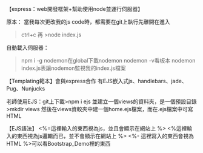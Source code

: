 【express：web開發框架+幫助使用node並運行伺服器】

原本：
當我每次更改我的js code時，都需要在git上執行先離開在進入
>ctrl+c 再 >node index.js

自動載入伺服器：
>npm i -g nodemon在global下載nodemon
>nodemon -v看板本
>nodemon index.js表讓nodemon監視我的index.js檔案

【Templating範本】會與express合作
有EJS嵌入式js、handlebars、jade、Pug、Nunjucks

老師使用EJS：git上下載>npm i ejs
並建立一個views的資料夾，是一個預設目錄>mkdir views
然後在views資較夾中建一個home.ejs檔案，而在.ejs檔案中可寫HTML

【EJS語法】
<%=這裡輸入的東西視為js，並且會顯示在網站上 %> 
<%這裡輸入的東西視為js邏輯而已，並不會顯示在網站上 %> 
<%- 這裡寫入的東西會視為HTML %>可以看Bootstrap_Demo裡的東西